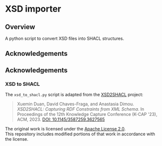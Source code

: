 # XSD importer
## Overview

A python script to convert XSD files into SHACL structures. 

## Acknowledgements

## Acknowledgements

### XSD to SHACL

The `xsd_to_shacl.py` script is adapted from the [XSD2SHACL](https://github.com/oeg-upm/XSD2SHACL) project:

> Xuemin Duan, David Chaves-Fraga, and Anastasia Dimou. *XSD2SHACL: Capturing RDF Constraints from XML Schema*. In Proceedings of the 12th Knowledge Capture Conference (K-CAP '23), ACM, 2023. [DOI: 10.1145/3587259.3627565](https://doi.org/10.1145/3587259.3627565)

The original work is licensed under the [Apache License 2.0](https://www.apache.org/licenses/LICENSE-2.0).  
This repository includes modified portions of that work in accordance with the license.
